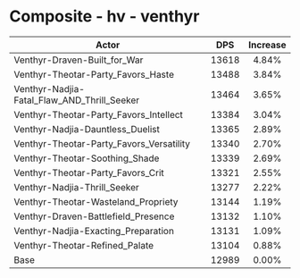# Composite - hv - venthyr
| Actor | DPS | Increase |
|---|:---:|:---:|
|Venthyr-Draven-Built_for_War|13618|4.84%|
|Venthyr-Theotar-Party_Favors_Haste|13488|3.84%|
|Venthyr-Nadjia-Fatal_Flaw_AND_Thrill_Seeker|13464|3.65%|
|Venthyr-Theotar-Party_Favors_Intellect|13384|3.04%|
|Venthyr-Nadjia-Dauntless_Duelist|13365|2.89%|
|Venthyr-Theotar-Party_Favors_Versatility|13340|2.70%|
|Venthyr-Theotar-Soothing_Shade|13339|2.69%|
|Venthyr-Theotar-Party_Favors_Crit|13321|2.55%|
|Venthyr-Nadjia-Thrill_Seeker|13277|2.22%|
|Venthyr-Theotar-Wasteland_Propriety|13144|1.19%|
|Venthyr-Draven-Battlefield_Presence|13132|1.10%|
|Venthyr-Nadjia-Exacting_Preparation|13131|1.09%|
|Venthyr-Theotar-Refined_Palate|13104|0.88%|
|Base|12989|0.00%|
